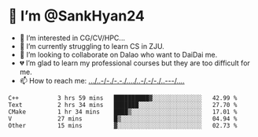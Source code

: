 # 👋 I’m @SankHyan24
- 👀 I’m interested in CG/CV/HPC...
- 🌱 I’m currently struggling to learn CS in ZJU.
- 💞️ I’m looking to collaborate on Dalao who want to DaiDai me.
- 💔 I’m glad to learn my professional courses but they are too difficult for me.
- 📫 How to reach me: [.../..-/-./-.-./..../..-/.-/-./..---/....](mailto:sunchuan24@gmail.com)

<!---
SankHyan24/SankHyan24 is a ✨ special ✨ repository because its `README.md` (this file) appears on your GitHub profile.
You can click the Preview link to take a look at your changes.
--->
<!--START_SECTION:waka-->

```text
C++           3 hrs 59 mins   ██████████▓░░░░░░░░░░░░░░   42.99 %
Text          2 hrs 34 mins   ███████░░░░░░░░░░░░░░░░░░   27.70 %
CMake         1 hr 34 mins    ████▒░░░░░░░░░░░░░░░░░░░░   17.01 %
V             27 mins         █▒░░░░░░░░░░░░░░░░░░░░░░░   04.94 %
Other         15 mins         ▓░░░░░░░░░░░░░░░░░░░░░░░░   02.73 %
```

<!--END_SECTION:waka-->
